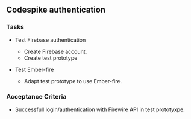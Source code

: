 ## Codespike authentication

### Tasks
- Test Firebase authentication 
  - Create Firebase account.
  - Create test prototype
  
- Test Ember-fire 
  - Adapt test prototype to use Ember-fire.
  
### Acceptance Criteria
- Successfull login/authentication with Firewire API in test prototyxpe.
